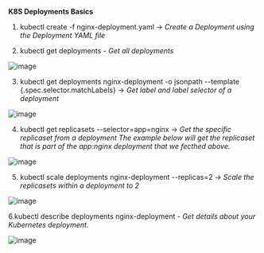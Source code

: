 **K8S Deployments Basics**

1. kubectl create -f nginx-deployment.yaml -> _Create a Deployment using the Deployment YAML file_

2. kubectl get deployments - _Get all deployments_

![image](https://user-images.githubusercontent.com/19956502/130780431-662b3422-2091-4c43-b216-300de6b69fd9.png)

3. kubectl get deployments nginx-deployment -o jsonpath --template {.spec.selector.matchLabels} -> _Get label and label selector of a deployment_

![image](https://user-images.githubusercontent.com/19956502/130780873-4e4c2567-e4b6-4403-a7f5-e57b709d2c07.png)


4. kubectl get replicasets --selector=app=nginx -> _Get the specific replicaset from a deployment_
_The example below will get the replicaset that is part of the app:nginx deployment that we fecthed above._

![image](https://user-images.githubusercontent.com/19956502/130781083-67353ff7-8de5-4ec1-8633-dfde967cf9e3.png)

5. kubectl scale deployments nginx-deployment --replicas=2 -> _Scale the replicasets within a deployment to 2_

![image](https://user-images.githubusercontent.com/19956502/130782040-2c0b1b17-90f9-4bda-a497-52b55dede2d6.png)


6.kubectl describe deployments nginx-deployment - _Get details about your Kubernetes deployment._

![image](https://user-images.githubusercontent.com/19956502/130783632-48abb4a1-308f-46b9-a42b-f8074eac93c2.png)















